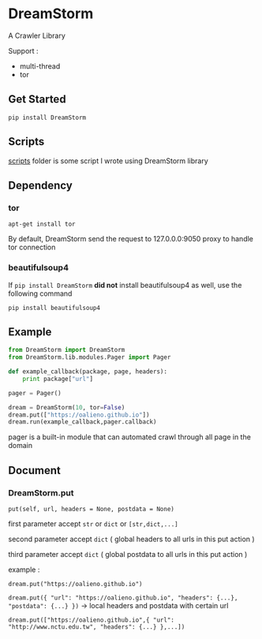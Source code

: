 # DreamStorm

A Crawler Library

Support : 
- multi-thread
- tor

## Get Started 

`pip install DreamStorm`

## Scripts

[scripts](/scripts) folder is some script I wrote using DreamStorm library

## Dependency

### tor

`apt-get install tor`

By default, DreamStorm send the request to 127.0.0.0:9050 proxy to handle tor connection

### beautifulsoup4

If `pip install DreamStorm` **did not** install beautifulsoup4 as well, use the following command

`pip install beautifulsoup4`

## Example

```python
from DreamStorm import DreamStorm
from DreamStorm.lib.modules.Pager import Pager

def example_callback(package, page, headers):
    print package["url"]

pager = Pager()

dream = DreamStorm(10, tor=False)
dream.put(["https://oalieno.github.io"])
dream.run(example_callback,pager.callback)
```

pager is a built-in module that can automated crawl through all page in the domain

## Document

### DreamStorm.put

`put(self, url, headers = None, postdata = None)`

first parameter accept `str` or `dict` or `[str,dict,...]`

second parameter accept `dict` ( global headers to all urls in this put action )

third parameter accept `dict` ( global postdata to all urls in this put action )

example : 

`dream.put("https://oalieno.github.io")`

`dream.put({ "url": "https://oalieno.github.io", "headers": {...}, "postdata": {...} })` -> local headers and postdata with certain url

`dream.put(["https://oalieno.github.io",{ "url": "http://www.nctu.edu.tw", "headers": {...} },...])`
